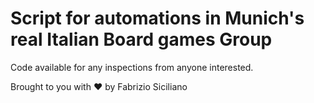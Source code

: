 # Script for automations in Munich's real Italian Board games Group

Code available for any inspections from anyone interested.

Brought to you with ❤️ by Fabrizio Siciliano
